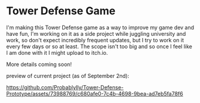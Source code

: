 # Tower Defense Game
 I'm making this Tower Defense game as a way to improve my game dev and have fun, I'm working on it as a side project while juggling university and work, so don't expect incredibly frequent updates, but I try to work on it every few days or so at least. The scope isn't too big and so once I feel like I am done with it I might upload to itch.io.

More details coming soon!

preview of current project (as of September 2nd):

https://github.com/ProbablyIly/Tower-Defense-Prototype/assets/73988769/c680afe0-7c4b-4698-9bea-ad7eb5fa78f6


